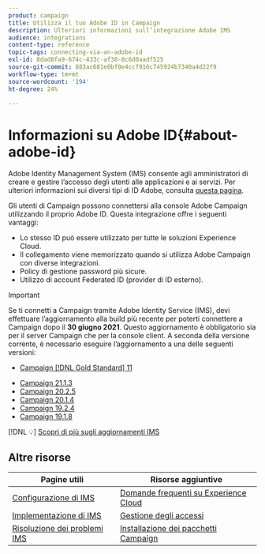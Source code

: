 ```yaml
---
product: campaign
title: Utilizza il tuo Adobe ID in Campaign
description: Ulteriori informazioni sull’integrazione Adobe IMS
audience: integrations
content-type: reference
topic-tags: connecting-via-an-adobe-id
exl-id: 8dad8fa9-674c-433c-af30-8c6d0aadf525
source-git-commit: 883ac681e0bf0e4ccf916c745924b7340a4d22f9
workflow-type: tm+mt
source-wordcount: '194'
ht-degree: 24%

---
```


# Informazioni su Adobe ID{#about-adobe-id}

Adobe Identity Management System (IMS) consente agli amministratori di creare e gestire l’accesso degli utenti alle applicazioni e ai servizi. Per ulteriori informazioni sui diversi tipi di ID Adobe, consulta [questa pagina](https://helpx.adobe.com/enterprise/using/identity.html).

Gli utenti di Campaign possono connettersi alla console Adobe Campaign utilizzando il proprio Adobe ID. Questa integrazione offre i seguenti vantaggi:

* Lo stesso ID può essere utilizzato per tutte le soluzioni Experience Cloud.
* Il collegamento viene memorizzato quando si utilizza Adobe Campaign con diverse integrazioni.
* Policy di gestione password più sicure.
* Utilizzo di account Federated ID (provider di ID esterno).


>[!IMPORTANT]
>
>Se ti connetti a Campaign tramite Adobe Identity Service (IMS), devi effettuare l’aggiornamento alla build più recente per poterti connettere a Campaign dopo il **30 giugno 2021**. Questo aggiornamento è obbligatorio sia per il server Campaign che per la console client. A seconda della versione corrente, è necessario eseguire l’aggiornamento a una delle seguenti versioni:
>
> * [Campaign [!DNL Gold Standard] 11](../../rn/using/gold-standard.md)
* [Campaign 21.1.3](../../rn/using/latest-release.md)
* [Campaign 20.2.5](../../rn/using/release--20-2.md)
* [Campaign 20.1.4](../../rn/using/release--20-1.md)
* [Campaign 19.2.4](../../rn/using/release--19-2.md)
* [Campaign 19.1.8](../../rn/using/release--19-1.md)

[!DNL :bulb:] [Scopri di più sugli aggiornamenti IMS](../../technotes/ims-updates.md)


## Altre risorse

| Pagine utili | Risorse aggiuntive |
|---|---|
| [Configurazione di IMS](../../integrations/using/configuring-ims.md) | [Domande frequenti su Experience Cloud](https://experienceleague.adobe.com/docs/core-services/interface/manage-users-and-products/faq.html) |
| [Implementazione di IMS](../../integrations/using/implementing-ims.md) | [Gestione degli accessi](../../platform/using/access-management.md) |
| [Risoluzione dei problemi IMS](../../integrations/using/ims-troubleshooting.md) | [Installazione dei pacchetti Campaign](../../installation/using/installing-campaign-standard-packages.md) |
